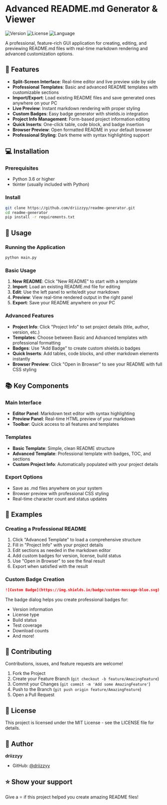# Advanced README.md Generator & Viewer

![Version](https://img.shields.io/badge/version-1.0.0-blue.svg)
![License](https://img.shields.io/badge/license-MIT-green.svg)
![Language](https://img.shields.io/badge/language-Python-orange.svg)

A professional, feature-rich GUI application for creating, editing, and previewing README.md files with real-time markdown rendering and advanced customization options.

## 🚀 Features

- **Split-Screen Interface**: Real-time editor and live preview side by side
- **Professional Templates**: Basic and advanced README templates with customizable sections
- **Import/Export**: Load existing README files and save generated ones anywhere on your PC
- **Live Preview**: Instant markdown rendering with proper styling
- **Custom Badges**: Easy badge generator with shields.io integration
- **Project Info Management**: Form-based project information editing
- **Quick Inserts**: One-click table, code block, and badge insertion
- **Browser Preview**: Open formatted README in your default browser
- **Professional Styling**: Dark theme with syntax highlighting support

## 💻 Installation

### Prerequisites

- Python 3.6 or higher
- tkinter (usually included with Python)

### Install

```bash
git clone https://github.com/driizzyy/readme-generator.git
cd readme-generator
pip install -r requirements.txt
```

## 🔧 Usage

### Running the Application

```bash
python main.py
```

### Basic Usage

1. **New README**: Click "New README" to start with a template
2. **Import**: Load an existing README.md file for editing
3. **Edit**: Use the left panel to write/edit your markdown
4. **Preview**: View real-time rendered output in the right panel
5. **Export**: Save your README anywhere on your PC

### Advanced Features

- **Project Info**: Click "Project Info" to set project details (title, author, version, etc.)
- **Templates**: Choose between Basic and Advanced templates with professional formatting
- **Badges**: Use "Add Badge" to create custom shields.io badges
- **Quick Inserts**: Add tables, code blocks, and other markdown elements instantly
- **Browser Preview**: Click "Open in Browser" to see your README with full CSS styling

## 📚 Key Components

### Main Interface
- **Editor Panel**: Markdown text editor with syntax highlighting
- **Preview Panel**: Real-time HTML preview of your markdown
- **Toolbar**: Quick access to all features and templates

### Templates
- **Basic Template**: Simple, clean README structure
- **Advanced Template**: Professional template with badges, TOC, and sections
- **Custom Project Info**: Automatically populated with your project details

### Export Options
- Save as .md files anywhere on your system
- Browser preview with professional CSS styling
- Real-time character count and status updates

## 🎯 Examples

### Creating a Professional README

1. Click "Advanced Template" to load a comprehensive structure
2. Fill in "Project Info" with your project details
3. Edit sections as needed in the markdown editor
4. Add custom badges for version, license, build status
5. Use "Open in Browser" to see the final result
6. Export when satisfied with the result

### Custom Badge Creation

```markdown
![Custom Badge](https://img.shields.io/badge/custom-message-blue.svg)
```

The badge dialog helps you create professional badges for:
- Version information
- License type  
- Build status
- Test coverage
- Download counts
- And more!

## 🤝 Contributing

Contributions, issues, and feature requests are welcome!

1. Fork the Project
2. Create your Feature Branch (`git checkout -b feature/AmazingFeature`)
3. Commit your Changes (`git commit -m 'Add some AmazingFeature'`)
4. Push to the Branch (`git push origin feature/AmazingFeature`)
5. Open a Pull Request

## 📝 License

This project is licensed under the MIT License - see the LICENSE file for details.

## 👤 Author

**driizzyy**

- GitHub: [@driizzyy](https://github.com/driizzyy)

## ⭐ Show your support


Give a ⭐ if this project helped you create amazing README files!
